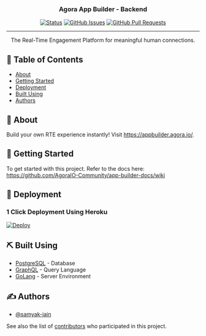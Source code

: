 <h3 align="center">Agora App Builder - Backend</h3>

<div align="center">

  [![Status](https://img.shields.io/badge/status-active-success.svg)]() 
  [![GitHub Issues](https://img.shields.io/github/issues/samyak-jain/AgoraBackend.svg)](https://github.com/samyak-jain/AgoraBackend/issues)
  [![GitHub Pull Requests](https://img.shields.io/github/issues-pr/samyak-jain/AgoraBackend.svg)](https://github.com/samyak-jain/AgoraBackend/pulls)

</div>

---

<p align="center"> The Real-Time Engagement Platform for meaningful human connections.
    <br> 
</p>

## 📝 Table of Contents
- [About](#about)
- [Getting Started](#getting_started)
- [Deployment](#deployment)
- [Built Using](#built_using)
- [Authors](#authors)

## 🧐 About <a name = "about"></a>
Build your own RTE experience instantly! Visit https://appbuilder.agora.io/.

## 🏁 Getting Started <a name = "getting_started"></a>
To get started with this project. Refer to the docs here: https://github.com/AgoraIO-Community/app-builder-docs/wiki

## 🚀 Deployment <a name = "deployment"></a>

### 1 Click Deployment Using Heroku
[![Deploy](https://www.herokucdn.com/deploy/button.svg)](https://heroku.com/deploy?template=https://github.com/samyak-jain/AgoraBackend)

## ⛏️ Built Using <a name = "built_using"></a>
- [PostgreSQL](https://www.postgresql.org/) - Database
- [GraphQL](https://graphql.org/) - Query Language
- [GoLang](https://golang.org/) - Server Environment

## ✍️ Authors <a name = "authors"></a>
- [@samyak-jain](https://github.com/samyak-jain)

See also the list of [contributors](https://github.com/samyak-jain/AgoraBackend/contributors) who participated in this project.
